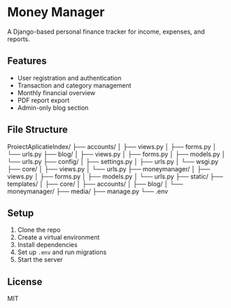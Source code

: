 # Money Manager

A Django-based personal finance tracker for income, expenses, and reports.

## Features

- User registration and authentication
- Transaction and category management
- Monthly financial overview
- PDF report export
- Admin-only blog section

## File Structure

ProiectAplicatieIndex/
├── accounts/
│ ├── views.py
│ ├── forms.py
│ └── urls.py
├── blog/
│ ├── views.py
│ ├── forms.py
│ ├── models.py
│ └── urls.py
├── config/
│ ├── settings.py
│ ├── urls.py
│ └── wsgi.py
├── core/
│ ├── views.py
│ └── urls.py
├── moneymanager/
│ ├── views.py
│ ├── forms.py
│ ├── models.py
│ └── urls.py
├── static/
├── templates/
│ ├── core/
│ ├── accounts/
│ ├── blog/
│ └── moneymanager/
├── media/
├── manage.py
└── .env

## Setup

1. Clone the repo
2. Create a virtual environment
3. Install dependencies
4. Set up `.env` and run migrations
5. Start the server

## License

MIT
